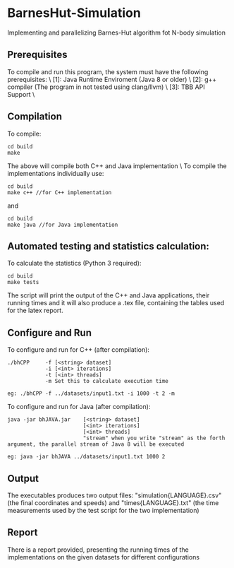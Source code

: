 # BarnesHut-Simulation
Implementing and parallelizing Barnes-Hut algorithm fot N-body simulation

## Prerequisites
To compile and run this program, the system must have the following prerequisites: \\
[1]: Java Runtime Enviroment (Java 8 or older) \\
[2]: g++ compiler (The program in not tested using clang/llvm) \\
[3]: TBB API Support \\

## Compilation
To compile:
```
cd build
make
```
The above will compile both C++ and Java implementation \\
To compile the implementations individually use:
```
cd build
make c++ //for C++ implementation
```
and 
```
cd build
make java //for Java implementation
```

## Automated testing and statistics calculation:
To calculate the statistics (Python 3 required):
```
cd build
make tests
```
The script will print the output of the C++ and Java applications, their running times and it will
also produce a .tex file, containing the tables used for the latex report.

## Configure and Run
To configure and run for C++ (after compilation):
```
./bhCPP     -f [<string> dataset]
            -i [<int> iterations]
            -t [<int> threads]
            -m Set this to calculate execution time 

eg: ./bhCPP -f ../datasets/input1.txt -i 1000 -t 2 -m      

```
To configure and run for Java (after compilation):
```
java -jar bhJAVA.jar    [<string> dataset]
                        [<int> iterations]
                        [<int> threads]
                        "stream" when you write "stream" as the forth argument, the parallel stream of Java 8 will be executed 

eg: java -jar bhJAVA ../datasets/input1.txt 1000 2
```

## Output
The executables produces two output files: "simulation{LANGUAGE}.csv" (the final coordinates and speeds) and "times{LANGUAGE}.txt" (the time measurements used by the test script for the two implementation)

## Report
There is a report provided, presenting the running times of the implementations on the given datasets for different configurations